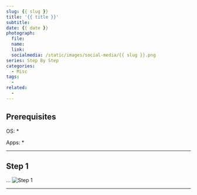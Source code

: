 ```yaml
---
slug: {{ slug }}
title: '{{ title }}'
subtitle: 
date: {{ date }}
photograph: 
  file: 
  name: 
  link: 
  socialmedia: /static/images/social-media/{{ slug }}.png
series: Step By Step
categories:
  - Misc
tags:
  - 
related:
  - 
---
```


<!-- more -->

## Prerequisites

OS:
    *

Apps:
    *

---

## Step 1
...
![Step 1](folder/file)

---

